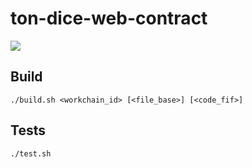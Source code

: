 # ton-dice-web-contract
![](https://github.com/actions/hello-world/workflows/.github/workflows/main.yml/badge.svg)

## Build
```./build.sh <workchain_id> [<file_base>] [<code_fif>]```

## Tests
```./test.sh```
